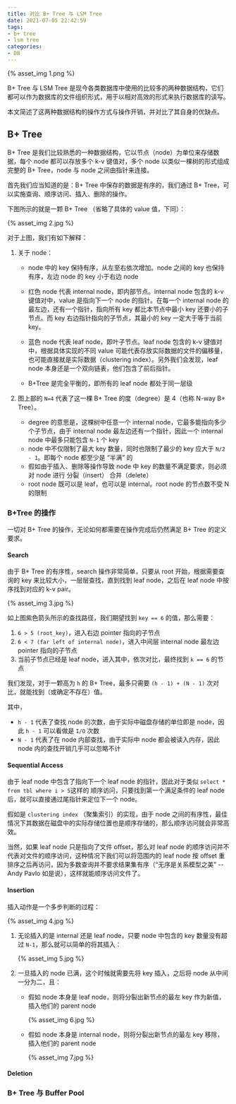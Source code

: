 ```yaml
---
title: 对比 B+ Tree 与 LSM Tree
date: 2021-07-05 22:42:59
tags:
- b+ tree
- lsm tree
categories:
- DB
---
```


{% asset_img 1.png %}

B+ Tree 与 LSM Tree 是现今各类数据库中使用的比较多的两种数据结构，它们都可以作为数据库的文件组织形式，用于以相对高效的形式来执行数据库的读写。

本文简述了这两种数据结构的操作方式与操作开销，并对比了其自身的优缺点。

<!-- more -->

## B+ Tree

B+ Tree 是我们比较熟悉的一种数据结构，它以节点（node）为单位来存储数据，每个 node 都可以存放多个 k-v 键值对，多个 node 以类似一棵树的形式组成完整的 B+ Tree，node 与 node 之间由指针来连接。

首先我们应当知道的是：B+ Tree 中保存的数据是有序的，我们通过 B+ Tree，可以实施查询、顺序访问、插入、删除的操作。

下图所示的就是一颗 B+ Tree （省略了具体的 value 值，下同）：

{% asset_img 2.jpg %}

对于上图，我们有如下解释：

1. 关于 node：

   - node 中的 key 保持有序，从左至右依次增加。node 之间的 key 也保持有序，左边 node 的 key 小于右边 node

   - 红色 node 代表 internal node，即内部节点。internal node 包含的 k-v 键值对中，value 是指向下一个 node 的指针。在每一个 internal node 的最左边，还有一个指针，指向所有 key 都比本节点中最小 key 还要小的子节点。而 key 右边指针指向的子节点，其最小的 key 一定大于等于当前 key。
   - 蓝色 node 代表 leaf node，即叶子节点。leaf node 包含的 k-v 键值对中，根据具体实现的不同 value 可能代表存放实际数据的文件的偏移量，也可能直接就是实际数据（clustering index）。另外我们会发现，leaf node 本身还是一个双向链表，他们包含了前后指针。
   - B+Tree 是完全平衡的，即所有的 leaf node 都处于同一层级

2. 图上部的 `N=4` 代表了这一棵 B+ Tree 的度（degree）是 4（也称 N-way B+ Tree）。

   - degree 的意思是，这棵树中任意一个 internal node，它最多能指向多少个子节点，由于 internal node 最左边还有一个指针，因此一个 internal node 中最多只能包含 `N-1` 个 key
   - node 中不仅限制了最大 key 数量，同时也限制了最少的 key 应大于 `N/2 - 1`。即每个 node 都至少是 “半满” 的
   - 假如由于插入、删除等操作导致 node 中 key 的数量不满足要求，则必须对 node 进行 分裂（insert） 合并（delete）
   - root node 既可以是 leaf，也可以是 internal。root node 的节点数不受 N 的限制

### B+Tree 的操作

一切对 B+ Tree 的操作，无论如何都需要在操作完成后仍然满足 B+ Tree 的定义要求。

#### Search

由于 B+ Tree 的有序性，search 操作非常简单，只要从 root 开始，根据需要查询的 key 来比较大小，一层层查找，直到找到 leaf node，之后在 leaf node 中按序找到对应的 k-v pair。

{% asset_img 3.jpg %}

如上图紫色箭头所示的查找路径，我们期望找到 `key == 6` 的值，那么需要：

1. `6 > 5 (root_key)`，进入右边 pointer 指向的子节点
2. `6 < 7 (far left of internal node)`，进入中间层 internal node 最左边 pointer 指向的子节点
3. 当前子节点已经是 leaf node，进入其中，依次对比，最终找到 `k == 6` 的节点

我们发现，对于一颗高为 `h` 的 B+ Tree，最多只需要 `(h - 1) + (N - 1)` 次对比，就能找到（或确定不存在）值。

其中，

- `h - 1` 代表了查找 node 的次数，由于实际中磁盘存储的单位即是 node，因此 `h - 1` 可以看做是 `I/O` 次数
- `N - 1` 代表了在 node 内部查找，由于实际中 node 都会被读入内存，因此 node 内的查找开销几乎可以忽略不计

#### Sequential Access

由于 leaf node 中包含了指向下一个 leaf node 的指针，因此对于类似 `select * from tbl where i > 5`这样的 顺序访问，只要找到第一个满足条件的 leaf node 后，就可以直接通过尾指针来定位下一个 node。

假如是 `clustering index` （聚集索引）的实现，由于 node 之间的有序性，最佳情况下其数据在磁盘中的实际存储位置也是顺序存储的，那么顺序访问就会非常高效。

当然，如果 leaf node 只是指向了文件 offset，那么对 leaf node 的顺序访问并不代表对文件的顺序访问，这种情况下我们可以将范围内的 leaf node 按 offset 重排序之后再访问，因为多数查询并不要求结果集有序（“无序是关系模型之美” -- Andy Pavlo 如是说），这样就能顺序访问文件了。

#### Insertion

插入动作是一个多步判断的过程：

{% asset_img 4.jpg %}

1. 无论插入的是 internal 还是 leaf node，只要 node 中包含的 key 数量没有超过 `N-1`，那么就可以简单的将其插入：

   {% asset_img 5.jpg %}

2. 一旦插入的 node 已满，这个时候就需要先将 key 插入，之后将 node 从中间一分为二，且：

   - 假如 node 本身是 leaf node，则将分裂出新节点的最左 key 作为新值，插入他们的 parent node

     {% asset_img 6.jpg %}

   - 假如 node 本身是 internal node，则将分裂出新节点的最左 key 移除，插入他们的 parent node

     {% asset_img 7.jpg %}

#### Deletion

### B+ Tree 与 Buffer Pool


